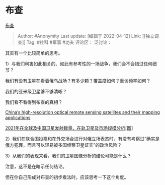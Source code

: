 # 布查
[布查](https://zhuanlan.zhihu.com/p/496323452)

> Author: #Anonymity
> Last update: [编辑于 2022-04-12]
> Link: [[独立调查]]
> Tag: #社科 #军事 #功夫
> 评论区：
> 泛讨论：

其实有一个比较简单的思考。

1）与我们利害如此相关的、如此有参考性的一场战争，我们会不会错过任何细节？

我们有没有卫星在看着俄乌战场？有多少颗？覆盖度如何？重访频率如何？

我们的亚米级卫星够不够清晰？

我们看不看得到布查的真相？

[China’s high-resolution optical remote sensing satellites and their mapping applications​](https://link.zhihu.com/?target=https%3A//www.tandfonline.com/doi/full/10.1080/10095020.2020.1838957)

[2021年在全球及中国卫星发射数量、在轨卫星及市场规模分析[图]​](https://link.zhihu.com/?target=https%3A//m.chyxx.com/industry/1100829.html)

2）我们在联合国投票和在外交场合进行对俄立场表态时，有没有考察过“确实是俄方犯罪，而且可以轻易被多国侦察卫星证实”的政治风险？

3）从我们的表现来看，我们的卫星图像分析的结论可能是什么？

注意，这不是在暗示任何结论。

但在你自己形成对布查的初步看法时，应该思考一下这个角度。
